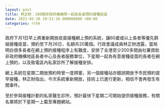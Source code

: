 ```yaml
---
layout: post
title: 林正財：200間非政府機構周一起助長者預約接種疫苗
date: 2021-02-26 19:52:16.000000000 +08:00
categories: rthk
---
```


政府下月1日早上將重新開放疫苗接種網上預約系統，讓60歲或以上長者等優先群組接種疫苗，預約至下月26日，名額共20萬個。行政會議成員林正財透露，當局明白很多長者在網上預約接種程序上有難度，安排了全港至少200多間由社署資助非政府機構地區長者中心及長者服務單位，下星期一起為有意接種疫苗的長者在網上預約，以及致電區內私家診所了解接種安排。

網上系統在星期二開放預約時曾一度擠塞，另一個接種站亦錯誤開放予市民預約提早接種，林正財指出，今次系統重新開放，技術上已進行更新，相信不會再發生有關事件。

至於參與接種計劃的私家醫生診所，預計最快下星期二可開始提供接種服務，有關名單將於下星期一上載至專題網站。
